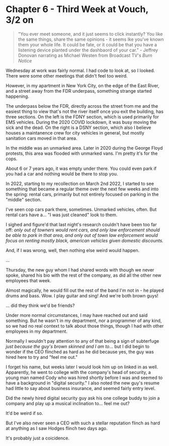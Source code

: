 # Chapter 6 - Third Week at Vouch, 3/2 on

> "You ever meet someone, and it just seems to click instantly? You like the same things, share the same opinions - it seems lke you've known them your whole life. It could be fate, or it could be that you have a listening device planted under the dashbaord of your car." - Jeffrey Donovan narrating as Michael Westen from Broadcast TV's _Burn Notice_

Wednesday at work was fairly normal. I had code to look at, so I looked. There were some other meetings that didn't feel too weird.

However, in my apartment in New York City, on the edge of the East River, and a street away from the FDR underpass, something strange started happening.

The underpass below the FDR, directly across the street from me and the easiest thing to view that's not the river itself once you exit the building, has three sections. On the left is the FDNY section, which is used primarily for EMS vehicles. During the 2020 COVID lockdown, it was busy moving the sick and the dead. On the right is a DSNY section, which also I believe houses a maintanence crew for city vehicles in general, but mostly sanitation cars moved in that area.

In the middle was an unmarked area. Later in 2020 during the George Floyd protests, this area was flooded with unmarked vans. I'm pretty it's for the cops.

About 6 or 7 years ago, it was empty under there. You could even park if you had a car and nothing would be there to stop you.

In 2022, starting to my recollection on March 2nd 2022, I started to see something that became a regular theme over the next few weeks and into the spring: rental cars, primarily but not entirely focused on parking in the "middle" section.

I've seen cop cars park there, sometimes. Unmarked vehicles, often. But rental cars have a... "I was just cleaned" look to them.

I sighed and figure'd that last night's research couldn't have been too far off: _only out of towners would rent cars, and only law enforcement should be able to park in that area, and only out of town law enforcement would focus on renting mostly black, american vehicles given domestic discounts._

And, if I was wrong, well, then nothing else weird would happen.

...

Thursday, the new guy whom I had shared words with though we never spoke, shared his bio with the rest of the company, as did all the other new employees that week.

Almost magically, he would fill out the rest of the band I'm not in - he played drums and bass. Wow. I play guitar and sing! And we're both brown guys!

... did they think we'd be friends?

Under more normal circumstances, I may have reached out and said something. But he wasn't in my department, nor a programmer of any kind, so we had no real context to talk about those things, though I had with other employees in my department.

Normally I wouldn't pay attention to any of that being a sign of subterfuge _just because the guy's brown skinned and I am to_... but I did begin to wonder if the CEO flinched as hard as he did because yes, the guy was hired here to try and "feel me out."

I forget his name, but weeks later I would look him up on linked in as well. Apparently, he went to college with the company's head of security, a young man named Cody who was hired shortly before I was and seemed to have a background in "digital security." I also noted the new guy's resume had little to say about business insurance, and seemed fairly entry level.

Did the newly hired digital security guy ask his one college buddy to join a company and play up a musical inclination to... feel me out?

It'd be weird if so.

But I've also never seen a CEO with such a stellar reputation flinch as hard at anything as I saw Hodges flinch two days ago.

It's probably just a coicidence.
